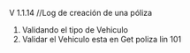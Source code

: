 V 1.1.14  //Log de  creación de una póliza

1. Validando el tipo de Vehiculo
2. Validar el Vehiculo esta en Get poliza lin 101